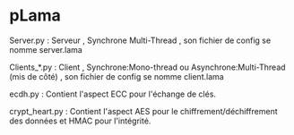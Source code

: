 # pLama

Server.py : Serveur , Synchrone Multi-Thread , son fichier de config se nomme server.lama

Clients_*.py : Client , Synchrone:Mono-thread ou Asynchrone:Multi-Thread (mis de côté) , son fichier de config se nomme client.lama

ecdh.py : Contient l'aspect ECC pour l'échange de clés.

crypt_heart.py : Contient l'aspect AES pour le chiffrement/déchiffrement des données et HMAC pour l'intégrité.
